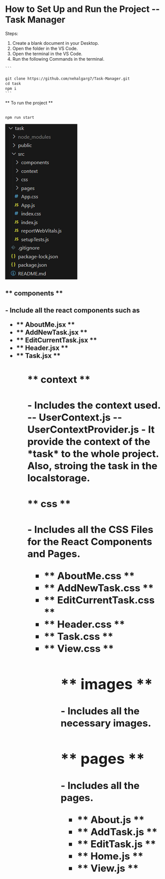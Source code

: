 <!-- # Getting Started with Create React App

This project was bootstrapped with [Create React App](https://github.com/facebook/create-react-app).

## Available Scripts

In the project directory, you can run:

### `npm start`

Runs the app in the development mode.\
Open [http://localhost:3000](http://localhost:3000) to view it in your browser.

The page will reload when you make changes.\
You may also see any lint errors in the console.

### `npm test`

Launches the test runner in the interactive watch mode.\
See the section about [running tests](https://facebook.github.io/create-react-app/docs/running-tests) for more information.

### `npm run build`

Builds the app for production to the `build` folder.\
It correctly bundles React in production mode and optimizes the build for the best performance.

The build is minified and the filenames include the hashes.\
Your app is ready to be deployed!

See the section about [deployment](https://facebook.github.io/create-react-app/docs/deployment) for more information.

### `npm run eject`

**Note: this is a one-way operation. Once you `eject`, you can't go back!**

If you aren't satisfied with the build tool and configuration choices, you can `eject` at any time. This command will remove the single build dependency from your project.

Instead, it will copy all the configuration files and the transitive dependencies (webpack, Babel, ESLint, etc) right into your project so you have full control over them. All of the commands except `eject` will still work, but they will point to the copied scripts so you can tweak them. At this point you're on your own.

You don't have to ever use `eject`. The curated feature set is suitable for small and middle deployments, and you shouldn't feel obligated to use this feature. However we understand that this tool wouldn't be useful if you couldn't customize it when you are ready for it.

## Learn More

You can learn more in the [Create React App documentation](https://facebook.github.io/create-react-app/docs/getting-started).

To learn React, check out the [React documentation](https://reactjs.org/).

### Code Splitting

This section has moved here: [https://facebook.github.io/create-react-app/docs/code-splitting](https://facebook.github.io/create-react-app/docs/code-splitting)

### Analyzing the Bundle Size

This section has moved here: [https://facebook.github.io/create-react-app/docs/analyzing-the-bundle-size](https://facebook.github.io/create-react-app/docs/analyzing-the-bundle-size)

### Making a Progressive Web App

This section has moved here: [https://facebook.github.io/create-react-app/docs/making-a-progressive-web-app](https://facebook.github.io/create-react-app/docs/making-a-progressive-web-app)

### Advanced Configuration

This section has moved here: [https://facebook.github.io/create-react-app/docs/advanced-configuration](https://facebook.github.io/create-react-app/docs/advanced-configuration)

### Deployment

This section has moved here: [https://facebook.github.io/create-react-app/docs/deployment](https://facebook.github.io/create-react-app/docs/deployment)

### `npm run build` fails to minify

This section has moved here: [https://facebook.github.io/create-react-app/docs/troubleshooting#npm-run-build-fails-to-minify](https://facebook.github.io/create-react-app/docs/troubleshooting#npm-run-build-fails-to-minify) -->


<h1> How to Set Up and Run the Project -- Task Manager </h1>

<p> Steps: </p>
<ol>
    <li>Create a blank document in your Desktop. </li>
    <li>Open the folder in the VS Code. </li>
    <li>Open the terminal in the VS Code. </li>
    <li>Run the following Commands in the terminal.</li>
</ol>

    ```
    
    git clone https://github.com/nehalgarg7/Task-Manager.git
    cd task 
    npm i 
    ```
** To run the project **
   ```

   npm run start
   ```

![Project Structure](https://github.com/nehalgarg7/Task-Manager/blob/master/src/images/ProjectStructure.png)
<h2>** components ** <h2> - Include all the react components such as
<ul>
 <li> ** AboutMe.jsx **</li>
 <li> ** AddNewTask.jsx **</li>
 <li> ** EditCurrentTask.jsx **</li>
 <li> ** Header.jsx **</li>
 <li> ** Task.jsx **</li>
<ul>

<h2>** context ** <h2> - Includes the context used.
 -- UserContext.js 
 -- UserContextProvider.js - It provide the context of the *task* to the whole project. Also, stroing the task in the localstorage.

<h2>** css ** <h2> - Includes all the CSS Files for the React Components and Pages.
<ul>
 <li>** AboutMe.css **</li>
 <li>** AddNewTask.css **</li>
 <li>** EditCurrentTask.css **</li>
 <li>** Header.css **</li>
 <li>** Task.css **</li>
 <li>** View.css ** </li>
<ul>

<h2>** images ** </h2> - Includes all the necessary images.

<h2>** pages ** </h2> - Includes all the pages.
<ul>
 <li>** About.js **</li>
 <li>** AddTask.js **</li>
 <li>** EditTask.js **</li>
 <li>** Home.js **</li>
 <li>** View.js ** </li>
<ul>